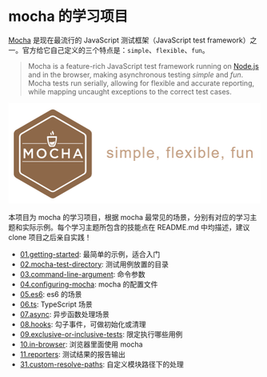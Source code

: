 # mocha 的学习项目

[Mocha](http://mochajs.org) 是现在最流行的 JavaScript 测试框架（JavaScript test framework）之一。官方给它自己定义的三个特点是：`simple`、`flexible`、`fun`。

> Mocha is a feature-rich JavaScript test framework running on [Node.js](http://nodejs.org/) and in the browser, making asynchronous testing _simple_ and _fun_. Mocha tests run serially, allowing for flexible and accurate reporting, while mapping uncaught exceptions to the correct test cases. 

![](../.asset/img/mocha-solo.png)

本项目为 mocha 的学习项目，根据 mocha 最常见的场景，分别有对应的学习主题和实际示例。每个学习主题所包含的技能点在 README.md 中均描述，建议 clone 项目之后亲自实践！

- [01.getting-started](./01.getting-started): 最简单的示例，适合入门
- [02.mocha-test-directory](./02.mocha-test-directory): 测试用例放置的目录
- [03.command-line-argument](./03.command-line-argument): 命令参数
- [04.configuring-mocha](./04.configuring-mocha): mocha 的配置文件
- [05.es6](./05.es6): es6 的场景
- [06.ts](./06.ts): TypeScript 场景
- [07.async](./07.async): 异步函数处理场景
- [08.hooks](./08.hooks): 勾子事件，可做初始化或清理
- [09.exclusive-or-inclusive-tests](./09.exclusive-or-inclusive-tests): 限定执行哪些用例
- [10.in-browser](./10.in-browser): 浏览器里面使用 mocha
- [11.reporters](./11.reporters): 测试结果的报告输出
- [31.custom-resolve-paths](./31.custom-resolve-paths): 自定义模块路径下的处理




